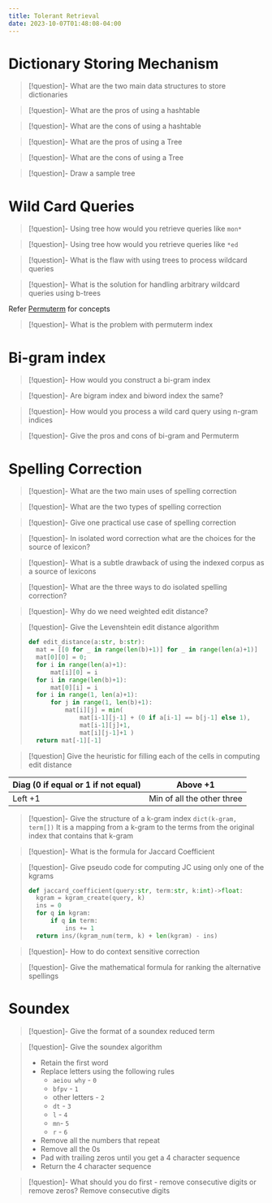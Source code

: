 ```yaml
---
title: Tolerant Retrieval
date: 2023-10-07T01:48:08-04:00
---
```



# Dictionary Storing Mechanism

> [!question]- What are the two main data structures to store dictionaries

> [!question]- What are the pros of using a hashtable

> [!question]- What are the cons of using a hashtable

> [!question]- What are the pros of using a Tree

> [!question]- What are the cons of using a Tree

> [!question]- Draw a sample tree


# Wild Card Queries 

> [!question]- Using tree how would you retrieve queries like `mon*`

> [!question]- Using tree how would you retrieve queries like `*ed`

> [!question]- What is the flaw with using trees to process wildcard queries

> [!question]- What is the solution for handling arbitrary wildcard queries using b-trees

Refer [ Permuterm](20231007101613-permuterm.md) for concepts

> [!question]- What is the problem with permuterm index

# Bi-gram index

> [!question]- How would you construct a bi-gram index

> [!question]- Are bigram index and biword index the same?

> [!question]- How would you process a wild card query using n-gram indices

> [!question]- Give the pros and cons of bi-gram and Permuterm

# Spelling Correction

> [!question]- What are the two main uses of spelling correction

> [!question]- What are the two types of spelling correction

> [!question]- Give one practical use case of spelling correction

> [!question]- In isolated word correction what are the choices for the source of lexicon?

> [!question]- What is a subtle drawback of using the indexed corpus as a source of lexicons

> [!question]- What are the three ways to do isolated spelling correction?

> [!question]- Why do we need weighted edit distance?

> [!question]- Give the Levenshtein edit distance algorithm
>```python
>def edit_distance(a:str, b:str):
>  	mat = [[0 for _ in range(len(b)+1)] for _ in range(len(a)+1)] 
>  	mat[0][0] = 0;
>  	for i in range(len(a)+1):
>  		mat[i][0] = i
>  	for i in range(len(b)+1):
>  		mat[0][i] = i
>  	for i in range(1, len(a)+1):
>  		for j in range(1, len(b)+1):
>  			mat[i][j] = min(
> 	 			mat[i-1][j-1] + (0 if a[i-1] == b[j-1] else 1),
> 		 		mat[i-1][j]+1,
> 	 			mat[i][j-1]+1 )
>  	return mat[-1][-1]
> ```

> [!question] Give the heuristic for filling each of the cells in computing edit distance

  | Diag (0 if equal or 1 if not equal) | Above +1                   |
  | ----------------------------------- | -------------------------- |
  | Left +1                             | Min of all the other three |
  
> [!question]- Give the structure of a k-gram index
> `dict(k-gram, term[])` It is a mapping from a k-gram to the terms from the original index that contains that k-gram

> [!question]- What is the formula for Jaccard Coefficient

> [!question]- Give pseudo code for computing JC using only one of the kgrams
>```python
>def jaccard_coefficient(query:str, term:str, k:int)->float:
>	kgram = kgram_create(query, k)
>	ins = 0
>	for q in kgram:
>		if q in term:
>			ins += 1
>	return ins/(kgram_num(term, k) + len(kgram) - ins)
> ```

> [!question]- How to do context sensitive correction

> [!question]- Give the mathematical formula for ranking the alternative spellings

# Soundex

> [!question]- Give the format of a soundex reduced term

> [!question]- Give the soundex algorithm
> - Retain the first word
> - Replace letters using the following rules
> 	- `aeiou why` - `0`
> 	- `bfpv` - `1`
> 	- other letters - `2`
> 	- `dt` - `3`
> 	- `l` - `4`
> 	- `mn`- `5`
> 	- `r` - `6`
> - Remove all the numbers that repeat
> - Remove all the 0s
> - Pad with trailing zeros until you get a 4 character sequence
> - Return the 4 character sequence

> [!question]- What should you do first - remove consecutive digits or remove zeros?
> Remove consecutive digits